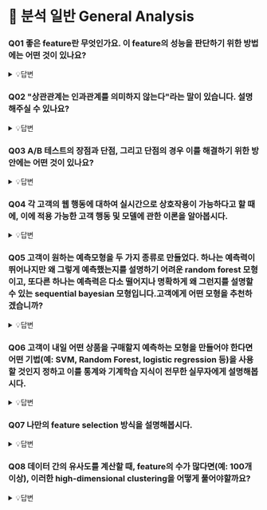 # 📝 분석 일반 General Analysis

### Q01 좋은 feature란 무엇인가요. 이 feature의 성능을 판단하기 위한 방법에는 어떤 것이 있나요?

<details>
<summary>💡답변</summary>
<div markdown="1">

좋은 feature는 데이터셋에서 자주 등장해야하며 분명하고 명확한 의미가 부여되어야 합니다.

> 참고 - [Machine Learning Crash Course - Representation: Qualities of Good Features](https://developers.google.com/machine-learning/crash-course/representation/qualities-of-good-features?hl=ko)

</div>
</details>

### Q02 "상관관계는 인과관계를 의미하지 않는다"라는 말이 있습니다. 설명해주실 수 있나요?

<details>
<summary>💡답변</summary>
<div markdown="1">

어떤 요인에 의해 x와 y의 값이 동시에 영향을 받아서 변할 수 있습니다. 영향을 받는 외부 요인을 함께 가진다면 x와 y는 상관관계일 수 있지만 이것으로 x와 y의 인과관계를 설명할 수는 없습니다.

> * **상관관계** : 어떤 변인 x의 값과 다른 변인 y의 값이 함께 변할 때, x와 y의 관계 
> * **인과관계** : 어떤 변인 x의 값이 변하면, 그로 인해서 다른 변인 y의 값이 변할 때, x와 y의 관계

</div>
</details>


### Q03 A/B 테스트의 장점과 단점, 그리고 단점의 경우 이를 해결하기 위한 방안에는 어떤 것이 있나요?
<details>
<summary>💡답변</summary>
<div markdown="1">
A/B 테스트는 임의로 나눈 두집단에게 서로 다른 컨텐츠를 제시한 후 두 집단 중 어떤 집단이 더 놓은 성과를 보이는지 정량적으로 평가하는 방식으로 **무작위 비교연구** 라 불리는 방법을 서비스에 적용하는 방법론을 말합니다. 

A/B 테스트의 장점으로 실제상황에서 고객의 실제 행돌을 측정한다는 것과, 많은 사람들에게 트래픽을 던져 높은 통계적 유의성을 기지고 매우 작은 성능차이도 측정할 수 있습니다.. 또한 상황에 따라 어떤 것이 가장 큰 비중을 차지하는 지 결정함으로, 상충되는 지침이나 질적 사용적합성 결과(Qualitative Usability Findings)사이의 Trade-Off를 해결할 수 있고, 비용이 저렴하다는 것입니다.

단점으로는 테스트를 **많이** , 그리고 **자주** 하면 **단기적으로 손해가 발생** 할 수 있고, A/B 테스트 결과는 계절 변화나 취향 변화 등 **시간의 흐름에 따라** 바뀔 수 있습니다. 그리고 A/B 테스트 **만** 해서는 **지역 최적점** 에 머물게 될 위험이 있습니다. 테스트를 많이 했을때 생기는 단기적인 손해와 계절 변화나 취향 변화에 따라 바뀔수 있다는 단점은 MAB(Multi-Armed Bandit)알고리즘을 사용하여 해결 할수 있습니다.


  > <img src="./image/ab-testing.png" alt="ab-testing" style="zoom:45%;" />
  >
  > **A/B 테스트** : 임의로 나눈 두 집단에게 서로 다른 컨텐츠를 제시한 후 두 집단 중 어떤 집단이 더 높은 성과를 보이는지 정량적으로 평가하는 방식으로 "무작위 비교연구"라 불리는 방법을 서비스에 적용하는 방법론을 말함.
  >
  > * A/B 테스트의 장단점 [기내식은수박바 | A/B Testing](https://soobarkbar.tistory.com/139)
  >
  > |                             장점                             |                             단점                             |
  > | :----------------------------------------------------------: | :----------------------------------------------------------: |
  > | 웹사이트 분석의 한 분야로서, **실제 상황** 에서 고객의 **실제 행동을 측정** 함. | 테스트를 **많이** , 그리고 **자주** 하면 **단기적으로 손해가 발생** 할 수 있음. |
  > | A/B 테스트는 각 설계에서 많은 사람들(Boatloads)의 트래픽을 던질 수 있기 때문에, **높은 통계적 유의성** 을 가지고 **매우 작은 성능 차이를 측정** 할수 있음. | A/B 테스트 결과는 계절 변화나 취향 변화 등 **시간의 흐름에 따라** 바뀔 수 있음. |
  > | 상황에 따라 **어떤 것이 가장 큰 비중을 차지하는지** 결정함으로써, 상충되는 지침(Conflicting Guidelines) 이나 질적 사용적합성 결과(Qualitative Usability Findings)사이의 **Trade-Off를 해결**  할 수 있음. | A/B 테스트 **만** 해서는 **지역 최적점** 에 머물게 될 위험이 있음. |
  > |                     비용이 **저렴** 함.                      |                                                              |
  >
  > * 첫번째, 두번째 단점에 대해서는 MAB(Multi-Armed Bandit)알고리즘이라고 불리는 효과적인 해결책이 있음.
  >
  > 참고 : [스타트업테드님 AB 테스트 | 주간 마케팅 3화](https://www.youtube.com/watch?v=XsgrzKQy-q0&ab_channel=%EC%8A%A4%ED%83%80%ED%8A%B8%EC%97%85%ED%85%8C%EB%93%9C%EB%8B%98)
  >
  > * A/B TEST 주의사항
  >   1) 가설이 꼭 필요함.
  >   2) 대상은 임의로 나누어야 함.
  >   3) B/A 테스트와 A/B 테스트는 다르다.
  >   4) **A/B테스트는 목적이 아닌 수단일 뿐이다.** - 최적화의 도구일뿐 큰 그림을 보여주지는 않음.

</div>
</details>

### Q04 각 고객의 웹 행동에 대하여 실시간으로 상호작용이 가능하다고 할 때에, 이에 적용 가능한 고객 행동 및 모델에 관한 이론을 알아봅시다.

<details>
<summary>💡답변</summary>
<div markdown="1">
 각 고객의 웹 행동에 대하여 실시간으로 상호작용이 가능한 서비스에서 가장 필요한 분석 모델은 **퍼널분석** 이라고 생각합니다. 퍼널 분석 시 측정하려는 목표를 설정하고 목표까지의 단계를 설정하여 고객들의 이탈율과 전환율을 분석함으로 서비스의 문제점에 적절히 대처할 수 있습니다. 해당 웹 서비스가 고객들의 웹 행동에 대해 실시간으로 상호작용이 가능하다고 한다면 더욱 적극적인 개선의 방법을 줄 수 있을 것으로 기대합니다.

> * **퍼널 분석** (Funnel Analysis) : 유저들이 서비스에 들어온 시점부터 우리가 설정한 목표를 달성할 때까지, 단계별 프로세스를 분석하는 방법
>
>   <img src="./image/funnel.png" alt="funnel" style="zoom:45%;" />
>
>   * 여기서! 퍼널(Funnel)이란 깔때기를 말하는 것으로 고객들이 서비스를 들어온 순서부터 다음 순서를 가짐.
>     인지(Awareness) - 관심(Interest) - 결정(Decision) - 행동(Action)
>
>   * 퍼널 분석의 3요소
>
>     1. 측정하려는 목표 설정 - 목표는 '구매', '회원가입' 등 다양함.
>
>     2. 목표까지의 단계 설정 - 회원가입이 최종 목적일때 다음의 과정을 가짐.
>
>        웹사이트 방문 앱 다운로드 - 회원가입 페이지로 이동 - 회원가입
>
>     3. 데이터 트래킹 툴 연동 - 구글 애널리틱스 등
>
>   * 이탈률 vs 전환율
>
>     1. 유입을 폭발적으로 늘림.
>        - 100% 중 1%가 구매했을때, 100명에서 1000명으로 늘림.
>     2. 전환율을 개선함.
>        * 100% 중 1%가 구매하는 것에서 10%로 늘리는 것으로 개선함.
>        * 효율적임.
>
>   * **퍼널 단계에서 가장 전환율이 낮은 부분 가장 이탈율이 높은 부분을 개선해야 함.**
>
>     * '회원가입 쿠폰을 준다', '회원 가입 버튼을 쉽게 노출 시킨다' 등 
>
>   참고 : [스타트업테드님 퍼널 분석 | 주간 마케팅 1화](https://www.youtube.com/watch?v=vyYFU-B1X24&ab_channel=%EC%8A%A4%ED%83%80%ED%8A%B8%EC%97%85%ED%85%8C%EB%93%9C%EB%8B%98)
>
> * **지표 추적** : 추가 예정
>
> * **유지율 분석**

</div>
</details>


### Q05 고객이 원하는 예측모형을 두 가지 종류로 만들었다. 하나는 예측력이 뛰어나지만 왜 그렇게 예측했는지를 설명하기 어려운 random forest 모형이고, 또다른 하나는 예측력은 다소 떨어지나 명확하게 왜 그런지를 설명할 수 있는 sequential bayesian 모형입니다.고객에게 어떤 모형을 추천하겠습니까?

<details>
<summary>💡답변</summary>
<div markdown="1">
암 발생 여부와 같이 예측력이 중요할 경우 `Random Forest`를 추천하고 대출 불가 원인과 같이 설명력이 중요할 경우 `Sequential Bayesian Model`을 추천하겠습니다.

> - 순차적 베이지안 모델(Sequential Bayesian Model)

</div>
</details>

### Q06 고객이 내일 어떤 상품을 구매할지 예측하는 모형을 만들어야 한다면 어떤 기법(예: SVM, Random Forest, logistic regression 등)을 사용할 것인지 정하고 이를 통계와 기계학습 지식이 전무한 실무자에게 설명해봅시다.

<details>
<summary>💡답변</summary>
<div markdown="1">

좋은 feature는 데이터셋에서 자주 등장해야하며 분명하고 명확한 의미가 부여되어야 합니다.

> 참고 - [Machine Learning Crash Course - Representation: Qualities of Good Features](https://developers.google.com/machine-learning/crash-course/representation/qualities-of-good-features?hl=ko)

</div>
</details>

### Q07 나만의 feature selection 방식을 설명해봅시다.

<details>
<summary>💡답변</summary>
<div markdown="1">
과거 진행했던 프로젝트에서 한국고용정보원에서 제공하는 대졸자이동경로조사 데이터에서 1,570개의 feature중에 15개의 feature를 선택했던 적이 있습니다. feature selection과정에서 먼저 feature와 target간의 피어슨 상관계수를 확인 하였고, feature중 상관계수가 0.3이상 -0.3이하인 feature를 선택하였습니다. 이때 직업 예측 모델의 성능이 상당히 개선됨을 보았습니다.

> * 피어슨 상관계수
> * 스피어만 상관계수

</div>
</details>

### Q08 데이터 간의 유사도를 계산할 때, feature의 수가 많다면(예: 100개 이상), 이러한 high-dimensional clustering을 어떻게 풀어야할까요?

<details>
<summary>💡답변</summary>
<div markdown="1">

고차원 군집의 문제는 feature selection을 통해 줄여서 문제를 풀수 있습니다.

> ![](./image/9_measures.png)
>
> * 데이터 유사도 측정하는 방법
>   * 유클리디안 거리 (Euclidean Distance)
>   * 코사인 유사도(Cosine Similarity)
>   * 해밍 거리 (Hamming Distance)
>   * 맨해튼 거리(Manhattan Distance)
>   * 체비쇼프 거리(Chebyshev Distance)
>   * 민코우스키 거리(Minkowski Distance)
>   * 자카드 계수 (Jaccard Index)
>   * 하버사인 공식(Haversine)
>   * 소렌센 다이스 계수(Sørensen-Dice Index)
>
> 출처 - [anweh님의 티스로리 |[python] 데이터 유사성 측정방법](https://anweh.tistory.com/54)

</div>
</details>